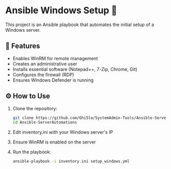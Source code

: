# Ansible Windows Setup 🚀

This project is an Ansible playbook that automates the initial setup of a Windows server.

## 🔹 Features
- Enables WinRM for remote management  
- Creates an administrative user  
- Installs essential software (Notepad++, 7-Zip, Chrome, Git)  
- Configures the firewall (RDP)  
- Ensures Windows Defender is running 

## ⚙️ How to Use  
1. Clone the repository:  
   ```bash
   git clone https://github.com/Ghi5lo/SystemAdmin-Tools/Ansible-ServerAutomations.git
   cd Ansible-ServerAutomations
2. Edit inventory.ini with your Windows server's IP

3. Ensure WinRM is enabled on the server

4. Run the playbook:
    ```bash 
    ansible-playbook -i inventory.ini setup_windows.yml